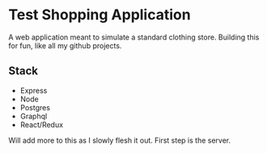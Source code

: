# Test Shopping Application

A web application meant to simulate a standard clothing store. Building this for fun, like all my github projects.

## Stack
* Express
* Node
* Postgres
* Graphql
* React/Redux

Will add more to this as I slowly flesh it out. First step is the server.